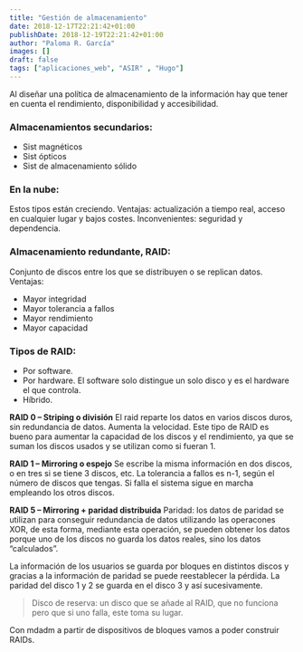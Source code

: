 ```yaml
---
title: "Gestión de almacenamiento"
date: 2018-12-17T22:21:42+01:00
publishDate: 2018-12-19T22:21:42+01:00
author: "Paloma R. García"
images: []
draft: false
tags: ["aplicaciones_web", "ASIR" , "Hugo"]
---
```


Al diseñar una política de almacenamiento de la información hay que tener en cuenta el rendimiento, disponibilidad y accesibilidad.


### Almacenamientos secundarios:
- Sist magnéticos
- Sist ópticos
- Sist de almacenamiento sólido


### En la nube:
Estos tipos están creciendo. Ventajas: actualización a tiempo real, acceso en cualquier lugar y bajos costes. Inconvenientes: seguridad y dependencia.


### Almacenamiento redundante, RAID:
Conjunto de discos entre los que se distribuyen o se replican datos. 
Ventajas:

- Mayor integridad
- Mayor tolerancia a fallos
- Mayor rendimiento
- Mayor capacidad

### Tipos de RAID:
- Por software. 
- Por hardware. El software solo distingue un solo disco y es el hardware el que controla.
- Híbrido.

**RAID 0 – Striping o división**
El raid reparte los datos en varios discos duros, sin redundancia de datos. Aumenta la velocidad. Este tipo de RAID es bueno para aumentar la capacidad de los discos y el rendimiento, ya que se suman los discos usados y se utilizan como si fueran 1. 


**RAID 1 – Mirroring o espejo**
Se escribe la misma información en dos discos, o en tres si se tiene 3 discos, etc. La tolerancia a fallos es n-1, según el número de discos que tengas.
Si falla el sistema sigue en marcha empleando los otros discos. 

**RAID 5 – Mirroring + paridad distribuida**
	Paridad: los datos de paridad se utilizan para conseguir redundancia de datos utilizando las operacones XOR, de esta forma, mediante esta operación, se pueden obtener los datos porque uno de los discos no guarda los datos reales, sino los datos “calculados”.

La información de los usuarios se guarda por bloques en distintos discos y gracias a la información de paridad se puede reestablecer la pérdida. La paridad del disco 1 y 2 se guarda en el disco 3 y así sucesivamente. 

>Disco de reserva: un disco que se añade al RAID, que no funciona pero que si uno falla, este toma su lugar. 

Con mdadm a partir de dispositivos de bloques vamos a poder construir RAIDs. 


